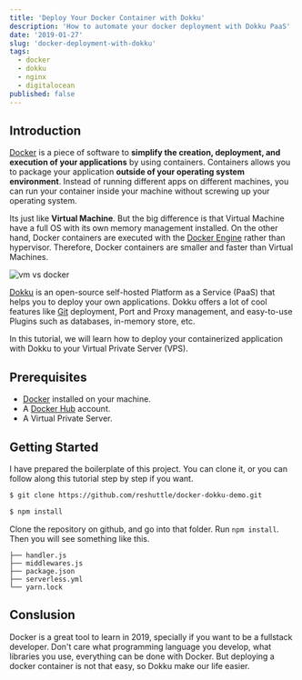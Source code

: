 ```yaml
---
title: 'Deploy Your Docker Container with Dokku'
description: 'How to automate your docker deployment with Dokku PaaS'
date: '2019-01-27'
slug: 'docker-deployment-with-dokku'
tags:
  - docker
  - dokku
  - nginx
  - digitalocean
published: false
---
```


## Introduction

[Docker](https://docker.com) is a piece of software to **simplify the creation, deployment, and execution of your applications** by using containers. Containers allows you to package your application **outside of your operating system environment**. Instead of running different apps on different machines, you can run your container inside your machine without screwing up your operating system.

Its just like **Virtual Machine**. But the big difference is that Virtual Machine have a full OS with its own memory management installed. On the other hand, Docker containers are executed with the [Docker Engine](https://docs.docker.com/engine/) rather than hypervisor. Therefore, Docker containers are smaller and faster than Virtual Machines.

![vm vs docker](/assets/docker-deployment/vm-vs-docker.jpg)

[Dokku](http://dokku.viewdocs.io/dokku/) is an open-source self-hosted Platform as a Service (PaaS) that helps you to deploy your own applications. Dokku offers a lot of cool features like [Git](https://git-scm.com) deployment, Port and Proxy management, and easy-to-use Plugins such as databases, in-memory store, etc.

In this tutorial, we will learn how to deploy your containerized application with Dokku to your Virtual Private Server (VPS).

## Prerequisites

- [Docker](https://docs.docker.com/install/) installed on your machine.
- A [Docker Hub](https://hub.docker.com) account.
- A Virtual Private Server.

## Getting Started

I have prepared the boilerplate of this project. You can clone it, or you can follow along this tutorial step by step if you want.

```bash
$ git clone https://github.com/reshuttle/docker-dokku-demo.git

$ npm install
```

Clone the repository on github, and go into that folder. Run `npm install`. Then you will see something like this.

```tree
├── handler.js
├── middlewares.js
├── package.json
├── serverless.yml
└── yarn.lock
```

## Conslusion

Docker is a great tool to learn in 2019, specially if you want to be a fullstack developer. Don't care what programming language you develop, what libraries you use, everything can be done with Docker. But deploying a docker container is not that easy, so Dokku make our life easier.
